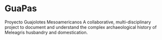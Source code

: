# GuaPas
Proyecto Guajolotes Mesoamericanos
A collaborative, multi-disciplinary project to document and understand the complex archaeological history of Meleagris husbandry and domestication.
